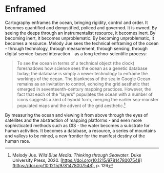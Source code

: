 # Enframed
Cartography enframes the ocean, bringing rigidity, control and order. It becomes quantified and demystified, policed and governed. It is owned. By seeing the deeps through an instrumentalist resource, it becomes inert. By becoming inert, it becomes unproblematic. By becoming unproblematic, it becomes a resource. Melody Jue sees the technical enframing of the ocean - through technology, through measurement, through sensing, through digital service-based interaction - as a long techno-scientific process:

> To see the ocean in terms of a technical object (the clock) foreshadows how science sees the ocean as a genetic database today; the database is simply a newer technology to enframe the workings of the ocean. The blankness of the sea in Google Ocean remains as an invitation to control, echoing the grid aesthetic that emerged in seventeenth-century mapping practices. However, the fact that each of the “layers” populates the ocean with a number of icons suggests a kind of hybrid form, merging the earlier sea-monster populated maps and the advent of the grid aesthetic.[^1]

By measuring the ocean and viewing it from above through the eyes of satellites and the abstraction of mapping platforms - and even more sophisticated methods such as GIS - the water becomes a substrate for human activities. It becomes a database, a resource, a series of mountains and valleys to be mined, a new frontier for the manifest destiny of the human race. 



[^1]: Melody Jue. _Wild Blue Media: Thinking through Seawater_. Duke University Press, 2020. [https://doi.org/10.1215/9781478007548](https://doi.org/10.1215/9781478007548), p. 126
